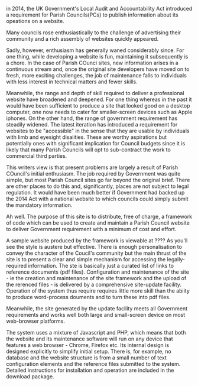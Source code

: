 in 2014, the  UK Government's Local Audit and Accountability Act introduced a requirement for Parish Councils(PCs) to publish information about its opeations on a
website. 

Many councils rose enthusiastically to the challenge of advertising their community and a rich assembly of websites quickly appeared.

Sadly, however, enthusiasm has generally waned considerably since. For one thing, while developing a website is fun, maintaining it subsequently is a chore. In the case of Parish COunci sites, new information arises in a continuous stream and, once the original site developers have moved on to fresh, more exciting challenges, the job of maintenance falls to individuals with less interest in technical matters and fewer skills.

Meanwhile, the range and depth of skill required to deliver a professional website have broadened and deepened. For one thing whereas in the past it would have been sufficient to produce a site that looked good on a desktop computer, one now needs to cater for smaller-screen devices such as Apple iphones. On the other hand, the range of government requirement has steadily widened. The latest iteration has introduced a requirement for websites to be "accessible" in the sense that they are usable by individuals with limb and eyesight disaiities. These are worthy aspirations but potentially ones with significant implication for Council budgets since it is likely that many Parish Councils will opt to sub-contract the work to commercial third parties.

This writers view is that present problems are largely a result of Parish COuncil's initial enthusiasm. The job required by Government was quite simple, but most Parish Council sites go far beyond the original brief. There are other places to do this and, significantly, places are not subject to legal regulation. It would have been much better if Government had backed up the 2014 Act with a national website to which councils could simply submit the mandatory information.

Ah well. The purpose of this site is to distribute, free of charge, a framework of code which can be used to create and maintain a Parish Council website to deliver Government requirement with a minimum of cost and effort.

A sample website produced by the framework is viewable at ???? As you'll see the style is austere but effective. There is enough personalisation to convey the character of the Coucil's community but the main thrust of the site is to present a clear and simple mechanism for accessing the legally-required information. The ste is basically just a curated list of links to reference documents (pdf files). Configuration and maintenance of the site - ie the creation and maintenance of the site framework and the upload of the rerenced files - is delivered by a comprehensive site-update facility. Operation of the system thus require requires little more skill than the abiity to produce word-process douments and to turn these into pdf files. 

Meanwhile, the site generated by the update facility meets all Government requirements and works well both large and small-screen device on most web-browser platforms.

The system uses a mixture of Javascript and PHP, which means that both the website and its maintenance software will run on any device that features a web browser - Chrome, Firefox etc. Its internal design is designed explicitly to simplify initial setup. There is, for example, no database and the website structure is from a small number of text configuration elements and the reference files submitted to the system. Detailed instructions for installation and operation are included in the download package. 




